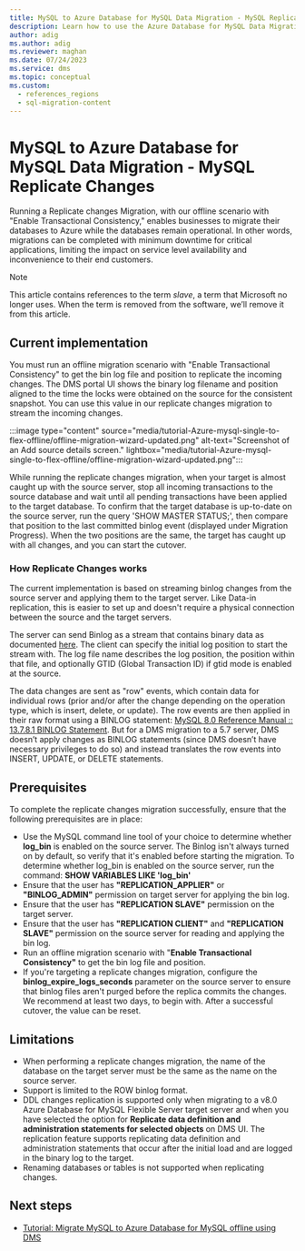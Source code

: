 ```yaml
---
title: MySQL to Azure Database for MySQL Data Migration - MySQL Replicate Changes
description: Learn how to use the Azure Database for MySQL Data Migration - MySQL Replicate Changes
author: adig
ms.author: adig
ms.reviewer: maghan
ms.date: 07/24/2023
ms.service: dms
ms.topic: conceptual
ms.custom:
  - references_regions
  - sql-migration-content
---
```


# MySQL to Azure Database for MySQL Data Migration - MySQL Replicate Changes

Running a Replicate changes Migration, with our offline scenario with "Enable Transactional Consistency," enables businesses to migrate their databases to Azure while the databases remain operational. In other words, migrations can be completed with minimum downtime for critical applications, limiting the impact on service level availability and inconvenience to their end customers.

> [!NOTE]
> This article contains references to the term *slave*, a term that Microsoft no longer uses. When the term is removed from the software, we’ll remove it from this article.

## Current implementation

You must run an offline migration scenario with "Enable Transactional Consistency" to get the bin log file and position to replicate the incoming changes. The DMS portal UI shows the binary log filename and position aligned to the time the locks were obtained on the source for the consistent snapshot. You can use this value in our replicate changes migration to stream the incoming changes.

:::image type="content" source="media/tutorial-Azure-mysql-single-to-flex-offline/offline-migration-wizard-updated.png" alt-text="Screenshot of an Add source details screen." lightbox="media/tutorial-Azure-mysql-single-to-flex-offline/offline-migration-wizard-updated.png":::

While running the replicate changes migration, when your target is almost caught up with the source server, stop all incoming transactions to the source database and wait until all pending transactions have been applied to the target database. To confirm that the target database is up-to-date on the source server, run the query 'SHOW MASTER STATUS;', then compare that position to the last committed binlog event (displayed under Migration Progress). When the two positions are the same, the target has caught up with all changes, and you can start the cutover.


### How Replicate Changes works

The current implementation is based on streaming binlog changes from the source server and applying them to the target server. Like Data-in replication, this is easier to set up and doesn't require a physical connection between the source and the target servers.

The server can send Binlog as a stream that contains binary data as documented [here](https://dev.mysql.com/doc/dev/mysql-server/latest/page_protocol_replication.html). The client can specify the initial log position to start the stream with. The log file name describes the log position, the position within that file, and optionally GTID (Global Transaction ID) if gtid mode is enabled at the source.

The data changes are sent as "row" events, which contain data for individual rows (prior and/or after the change depending on the operation type, which is insert, delete, or update). The row events are then applied in their raw format using a BINLOG statement: [MySQL 8.0 Reference Manual :: 13.7.8.1 BINLOG Statement](https://dev.mysql.com/doc/refman/8.0/en/binlog.html). But for a DMS migration to a 5.7 server, DMS doesn’t apply changes as BINLOG statements (since DMS doesn’t have necessary privileges to do so) and instead translates the row events into INSERT, UPDATE, or DELETE statements.

## Prerequisites

To complete the replicate changes migration successfully, ensure that the following prerequisites are in place:

- Use the MySQL command line tool of your choice to determine whether **log_bin** is enabled on the source server. The Binlog isn't always turned on by default, so verify that it's enabled before starting the migration. To determine whether log_bin is enabled on the source server, run the command: **SHOW VARIABLES LIKE 'log_bin'**
- Ensure that the user has **"REPLICATION_APPLIER"** or **"BINLOG_ADMIN"** permission on target server for applying the bin log.
- Ensure that the user has **"REPLICATION SLAVE"** permission on the target server.
- Ensure that the user has **"REPLICATION CLIENT"** and **"REPLICATION SLAVE"** permission on the source server for reading and applying the bin log.
- Run an offline migration scenario with "**Enable Transactional Consistency"** to get the bin log file and position.
- If you're targeting a replicate changes migration, configure the **binlog_expire_logs_seconds** parameter on the source server to ensure that binlog files aren't purged before the replica commits the changes. We recommend at least two days, to begin with. After a successful cutover, the value can be reset.

## Limitations

- When performing a replicate changes migration, the name of the database on the target server must be the same as the name on the source server.
- Support is limited to the ROW binlog format.
- DDL changes replication is supported only when migrating to a v8.0 Azure Database for MySQL Flexible Server target server and when you have selected the option for **Replicate data definition and administration statements for selected objects** on DMS UI. The replication feature supports replicating data definition and administration statements that occur after the initial load and are logged in the binary log to the target.
- Renaming databases or tables is not supported when replicating changes.

## Next steps

- [Tutorial: Migrate MySQL to Azure Database for MySQL offline using DMS](tutorial-mysql-azure-mysql-offline-portal.md)
